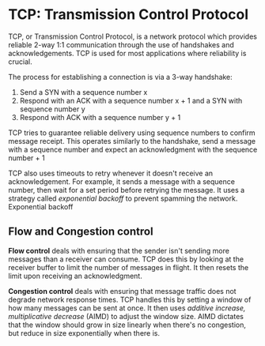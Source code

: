 # TCP: Transmission Control Protocol

TCP, or Transmission Control Protocol, is a network protocol which provides reliable 2-way 1:1 communication through the use of handshakes and acknowledgements. TCP is used for most applications where reliability is crucial.

The process for establishing a connection is via a 3-way handshake:

1. Send a SYN with a sequence number x
2. Respond with an ACK with a sequence number x + 1 and a SYN with sequence number y
3. Respond with ACK with a sequence number y + 1

TCP tries to guarantee reliable delivery using sequence numbers to confirm message receipt. This operates similarly to the handshake, send a message with a sequence number and expect an acknowledgment with the sequence number + 1

TCP also uses timeouts to retry whenever it doesn't receive an acknowledgement. For example, it sends a message with a sequence number, then wait for a set period before retrying the message. It uses a strategy called _exponential backoff_ to prevent spamming the network. Exponential backoff

## Flow and Congestion control

**Flow control** deals with ensuring that the sender isn't sending more messages than a receiver can consume. TCP does this by looking at the receiver buffer to limit the number of messages in flight. It then resets the limit upon receiving an acknowledgment.

**Congestion control** deals with ensuring that message traffic does not degrade network response times. TCP handles this by setting a window of how many messages can be sent at once. It then uses _additive increase, multiplicative decrease_ (AIMD) to adjust the window size. AIMD dictates that the window should grow in size linearly when there's no congestion, but reduce in size exponentially when there is.
